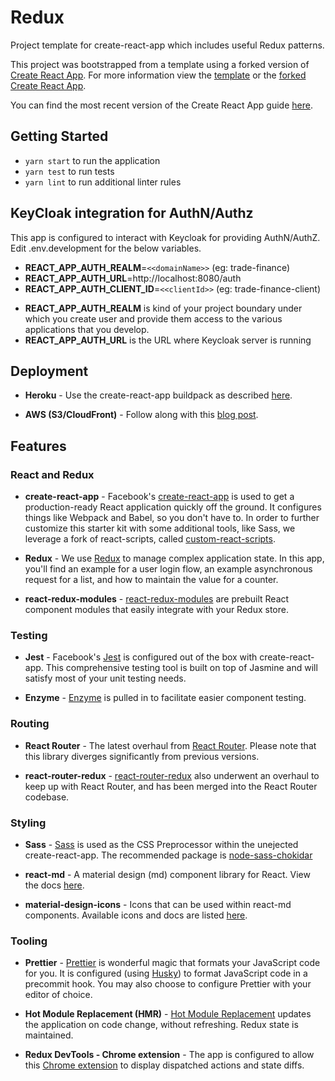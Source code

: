 # Redux

Project template for create-react-app which includes useful Redux patterns.

This project was bootstrapped from a template using a forked version of [Create React App](https://github.com/facebookincubator/create-react-app). For more information view the [template](https://github.com/reedsa/create-react-app-templates) or the [forked Create React App](https://github.com/reedsa/create-react-app).

You can find the most recent version of the Create React App guide [here](https://github.com/facebookincubator/create-react-app/blob/master/packages/react-scripts/template/README.md).

## Getting Started

* `yarn start` to run the application
* `yarn test` to run tests
* `yarn lint` to run additional linter rules

## KeyCloak integration for AuthN/Authz

This app is configured to interact with Keycloak for providing AuthN/AuthZ. Edit .env.development for the below variables.

* **REACT_APP_AUTH_REALM**=`<<domainName>>` (eg: trade-finance)
* **REACT_APP_AUTH_URL**=http://localhost:8080/auth
* **REACT_APP_AUTH_CLIENT_ID**=`<<clientId>>` (eg: trade-finance-client)

- **REACT_APP_AUTH_REALM** is kind of your project boundary under which you create user and provide them access to the various applications that you develop.
- **REACT_APP_AUTH_URL** is the URL where Keycloak server is running


## Deployment

* **Heroku** - Use the create-react-app buildpack as described [here](https://blog.heroku.com/deploying-react-with-zero-configuration).

* **AWS (S3/CloudFront)** - Follow along with this [blog post](https://medium.com/@omgwtfmarc/deploying-create-react-app-to-s3-or-cloudfront-48dae4ce0af).

## Features

### React and Redux

* **create-react-app** - Facebook's [create-react-app](https://github.com/facebookincubator/create-react-app) is used to get a production-ready React application quickly off the ground. It configures things like Webpack and Babel, so you don't have to. In order to further customize this starter kit with some additional tools, like Sass, we leverage a fork of react-scripts, called [custom-react-scripts](https://github.com/kitze/custom-react-scripts).

* **Redux** - We use [Redux](https://github.com/reactjs/redux) to manage complex application state. In this app, you'll find an example for a user login flow, an example asynchronous request for a list, and how to maintain the value for a counter.

* **react-redux-modules** - [react-redux-modules](https://github.com/reedsa/react-redux-modules) are prebuilt React component modules that easily integrate with your Redux store.

### Testing

* **Jest** - Facebook's [Jest](https://github.com/facebook/jest/) is configured out of the box with create-react-app. This comprehensive testing tool is built on top of Jasmine and will satisfy most of your unit testing needs.

* **Enzyme** - [Enzyme](https://github.com/airbnb/enzyme) is pulled in to facilitate easier component testing.

### Routing

* **React Router** - The latest overhaul from [React Router](https://reacttraining.com/react-router/web). Please note that this library diverges significantly from previous versions.

* **react-router-redux** - [react-router-redux](https://github.com/ReactTraining/react-router/tree/master/packages/react-router-redux) also underwent an overhaul to keep up with React Router, and has been merged into the React Router codebase.

### Styling

* **Sass** - [Sass](http://sass-lang.com/) is used as the CSS Preprocessor within the unejected create-react-app. The recommended package is [node-sass-chokidar](https://github.com/michaelwayman/node-sass-chokidar)

* **react-md** - A material design (md) component library for React. View the docs [here](https://react-md.mlaursen.com/).

* **material-design-icons** - Icons that can be used within react-md components. Available icons and docs are listed [here](https://material.io/icons/).

### Tooling

* **Prettier** - [Prettier](https://github.com/prettier/prettier) is wonderful magic that formats your JavaScript code for you. It is configured (using [Husky](https://github.com/typicode/husky)) to format JavaScript code in a precommit hook. You may also choose to configure Prettier with your editor of choice.

* **Hot Module Replacement (HMR)** -
[Hot Module Replacement](https://webpack.js.org/concepts/hot-module-replacement) updates the application on code change, without refreshing. Redux state is maintained.

* **Redux DevTools - Chrome extension** - The app is configured to allow this [Chrome extension](https://chrome.google.com/webstore/detail/redux-devtools/lmhkpmbekcpmknklioeibfkpmmfibljd?hl=en) to display dispatched actions and state diffs.
